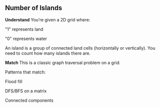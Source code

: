 ## Number of Islands
**Understand**
You’re given a 2D grid where:

"1" represents land

"0" represents water

An island is a group of connected land cells (horizontally or vertically).
You need to count how many islands there are.

**Match**
This is a classic graph traversal problem on a grid.

Patterns that match:

Flood fill

DFS/BFS on a matrix

Connected components
